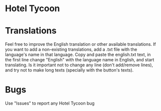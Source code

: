 # Hotel Tycoon

# Translations
Feel free to improve the English translation or other available translations. If you want to add a non-existing translations, add a .txt file with the language's name in that language. Copy and paste the english.txt text, in the first line change "English" with the language name in English, and start translating. Is it important not to change any line (don't add/remove lines), and try not to make long texts (specially with the button's texts).

# Bugs
Use "Issues" to report any Hotel Tycoon bug
